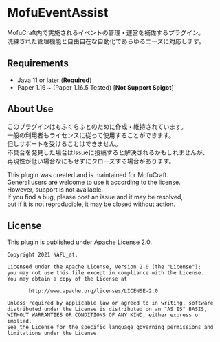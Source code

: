 # MofuEventAssist

MofuCraft内で実施されるイベントの管理・運営を補佐するプラグイン。  
洗練された管理機能と自由自在な自動化であらゆるニーズに対応します。

## Requirements

- Java 11 or later (**Required**)
- Paper 1.16 ~ (Paper 1.16.5 Tested) \[**Not Support Spigot**]

## About Use

このプラグインはもふくらふとのために作成・維持されています。  
一般の利用者もライセンスに従って使用することができます。  
但しサポートを受けることはできません。  
不具合を発見した場合はIssueに投稿すると解決されるかもしれませんが、  
再現性が低い場合なにもせずにクローズする場合があります。

This plugin was created and is maintained for MofuCraft.  
General users are welcome to use it according to the license.  
However, support is not available.  
If you find a bug, please post an issue and it may be resolved,  
but if it is not reproducible, it may be closed without action.

## License

This plugin is published under Apache License 2.0.

    Copyright 2021 NAFU_at.
    
    Licensed under the Apache License, Version 2.0 (the "License");
    you may not use this file except in compliance with the License.
    You may obtain a copy of the License at
    
           http://www.apache.org/licenses/LICENSE-2.0
    
    Unless required by applicable law or agreed to in writing, software
    distributed under the License is distributed on an "AS IS" BASIS,
    WITHOUT WARRANTIES OR CONDITIONS OF ANY KIND, either express or implied.
    See the License for the specific language governing permissions and
    limitations under the License.